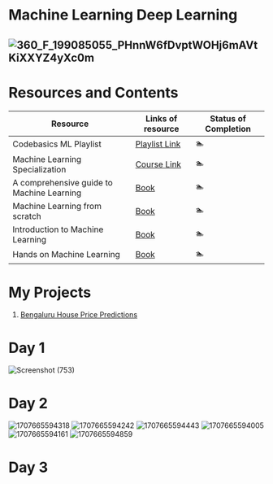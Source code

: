 # Machine Learning Deep Learning
## ![360_F_199085055_PHnnW6fDvptWOHj6mAVtKiXXYZ4yXc0m](https://github.com/Yugalpoudel07/MachineLearningDeepLearning/assets/134123589/2102c8d0-c85f-4ce6-b1b6-c85668f0b92c)
# Resources and Contents
| Resource | Links of resource | Status of Completion |
|-----------------|-----------------|-----------------|
| Codebasics ML Playlist    | [Playlist Link](https://www.youtube.com/playlist?list=PLeo1K3hjS3uvCeTYTeyfe0-rN5r8zn9rw)    | &#x1F3CA;    |
| Machine Learning Specialization   | [Course Link](https://www.coursera.org/specializations/machine-learning-introduction?) | &#x1F3CA;  |
| A comprehensive guide to Machine Learning | [Book](https://drive.google.com/file/d/1HOovSScQI1bhB4uI6vhCEEwe5ser6Hix/view?usp=drive_link) |  &#x1F3CA;  |
|  Machine Learning from scratch   | [Book](https://dafriedman97.github.io/mlbook/content/introduction.html#introduction)    | &#x1F3CA;    |
| Introduction to Machine Learning    | [Book](https://drive.google.com/file/d/1WqnuwgL7PncAKNFoyAkPlflLwD4wLUwt/view?usp=drive_link)    | &#x1F3CA;    |
| Hands on Machine Learning    | [Book](https://drive.google.com/file/d/1aSHiQTZ8MIxZ8r2flSF3pqAh9stKGN3K/view?usp=drive_link)    | &#x1F3CA;    |

# My Projects

1. [Bengaluru House Price Predictions](https://github.com/Yugalpoudel07/MachineLearningDeepLearning/tree/main/Guided_Projects/Bengaluru%20House%20Predictions)


# Day 1
![Screenshot (753)](https://github.com/Yugalpoudel07/MachineLearningDeepLearning/assets/134123589/cc72bbc9-2d67-4bf0-b429-d08722410deb)

# Day 2
![1707665594318](https://github.com/Yugalpoudel07/MachineLearningDeepLearning/assets/134123589/bc30ea14-dbd0-407a-8d11-36195aae764f)
![1707665594242](https://github.com/Yugalpoudel07/MachineLearningDeepLearning/assets/134123589/de8ea69a-6091-4b41-9dd7-dff028843924)
![1707665594443](https://github.com/Yugalpoudel07/MachineLearningDeepLearning/assets/134123589/e961482f-7b17-4bd7-865e-5c6465790da7)
![1707665594005](https://github.com/Yugalpoudel07/MachineLearningDeepLearning/assets/134123589/7af1c19f-11c5-4af5-8241-995fb72da05d)
![1707665594161](https://github.com/Yugalpoudel07/MachineLearningDeepLearning/assets/134123589/00b92f62-8986-4856-a357-e8e4772f158f)
![1707665594859](https://github.com/Yugalpoudel07/MachineLearningDeepLearning/assets/134123589/daa02723-d05c-421e-b69f-7bac2aed88e1)

# Day 3

